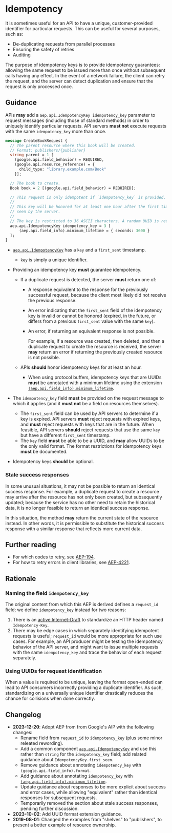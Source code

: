 # Idempotency

It is sometimes useful for an API to have a unique, customer-provided
identifier for particular requests. This can be useful for several purposes,
such as:

- De-duplicating requests from parallel processes
- Ensuring the safety of retries
- Auditing

The purpose of idempotency keys is to provide idempotency guarantees: allowing
the same request to be issued more than once without subsequent calls having
any effect. In the event of a network failure, the client can retry the
request, and the server can detect duplication and ensure that the request is
only processed once.

## Guidance

APIs **may** add a `aep.api.IdempotencyKey idempotency_key` parameter to
request messages (including those of standard methods) in order to uniquely
identify particular requests. API servers **must not** execute requests with
the same `idempotency_key` more than once.

```proto
message CreateBookRequest {
  // The parent resource where this book will be created.
  // Format: publishers/{publisher}
  string parent = 1 [
    (google.api.field_behavior) = REQUIRED,
    (google.api.resource_reference) = {
      child_type: "library.example.com/Book"
    }];

  // The book to create.
  Book book = 2 [(google.api.field_behavior) = REQUIRED];

  // This request is only idempotent if `idempotency_key` is provided.
  //
  // This key will be honored for at least one hour after the first time it is
  // seen by the server.
  //
  // The key is restricted to 36 ASCII characters. A random UUID is recommended.
  aep.api.IdempotencyKey idempotency_key = 3 [
      (aep.api.field_info).minimum_lifetime = { seconds: 3600 }
  ];
}
```

- [`aep.api.IdempotencyKey`][] has a `key` and a `first_sent` timestamp.

  - `key` is simply a unique identifier.

- Providing an idempotency key **must** guarantee idempotency.

  - If a duplicate request is detected, the server **must** return one of:

    - A response equivalent to the response for the previously successful
      request, because the client most likely did not receive the previous
      response.
    - An error indicating that the `first_sent` field of the idempotency key is
      invalid or cannot be honored (expired, in the future, or differs from a
      previous `first_sent` value with the same `key`).
    - An error, if returning an equivalent response is not possible.

      For example, if a resource was created, then deleted, and then a
      duplicate request to create the resource is received, the server **may**
      return an error if returning the previously created resource is not
      possible.

  - APIs **should** honor idempotency keys for at least an hour.
    - When using protocol buffers, idempotency keys that are UUIDs **must** be
      annotated with a minimum lifetime using the extension
      [`(aep.api.field_info).minimum_lifetime`][].

- The `idempotency_key` field **must** be provided on the request message to
  which it applies (and it **must not** be a field on resources themselves).

  - The `first_sent` field can be used by API servers to determine if a key is
    expired. API servers **must** reject requests with expired keys, and
    **must** reject requests with keys that are in the future. When feasible,
    API servers **should** reject requests that use the same `key` but have a
    different `first_sent` timestamp.
  - The `key` field **must** be able to be a UUID, and **may** allow UUIDs to
    be the only valid format. The format restrictions for idempotency keys
    **must** be documented.

- Idempotency keys **should** be optional.

### Stale success responses

In some unusual situations, it may not be possible to return an identical
success response. For example, a duplicate request to create a resource may
arrive after the resource has not only been created, but subsequently updated;
because the service has no other need to retain the historical data, it is no
longer feasible to return an identical success response.

In this situation, the method **may** return the current state of the resource
instead. In other words, it is permissible to substitute the historical success
response with a similar response that reflects more current data.

## Further reading

- For which codes to retry, see [AEP-194](https://aep.dev/194).
- For how to retry errors in client libraries, see
  [AEP-4221](https://aep.dev/4221).

## Rationale

### Naming the field `idempotency_key`

The original content from which this AEP is derived defines a `request_id`
field; we define `idempotency_key` instead for two reasons:

1. There is an [active Internet-Draft][idempotency-key-draft] to standardize an
   HTTP header named `Idempotency-Key`.
1. There may be edge cases in which separately identifying idempotent requests
   is useful; `request_id` would be more appropriate for such use cases. For
   example, an API producer might be testing the idempotency behavior of the
   API server, and might want to issue multiple requests with the same
   `idempotency_key` and trace the behavior of each request separately.

<!-- prettier-ignore-start -->
[idempotency-key-draft]: https://datatracker.ietf.org/doc/draft-ietf-httpapi-idempotency-key-header/
[`aep.api.IdempotencyKey`]: https://buf.build/aep/api/file/main:aep/api/idempotency_key.proto#L21
[`(aep.api.field_info).minimum_lifetime`]: https://buf.build/aep/api/file/main:aep/api/field_info.proto#L35
<!-- prettier-ignore-end -->

### Using UUIDs for request identification

When a value is required to be unique, leaving the format open-ended can lead
to API consumers incorrectly providing a duplicate identifier. As such,
standardizing on a universally unique identifier drastically reduces the chance
for collisions when done correctly.

## Changelog

- **2023-12-20**: Adopt AEP from from Google's AIP with the following changes:
  - Rename field from `request_id` to `idempotency_key` (plus some minor
    releated rewording).
  - Add a common component [`aep.api.IdempotencyKey`][] and use this rather
    than `string` for the `idempotency_key` field; add related guidance about
    `IdempotencyKey.first_seen`.
  - Remove guidance about annotating `idempotency_key` with
    `(google.api.field_info).format`.
  - Add guidance about annotating `idempotency_key` with
    [`(aep.api.field_info).minimum_lifetime`].
  - Update guidance about responses to be more explicit about success and error
    cases, while allowing "equivalent" rather than identical responses for
    subsequent requests.
  - Temporarily removed the section about stale success responses, pending
    further discussion.
- **2023-10-02**: Add UUID format extension guidance.
- **2019-08-01**: Changed the examples from "shelves" to "publishers", to
  present a better example of resource ownership.
